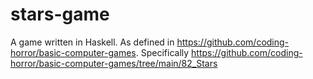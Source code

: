 # stars-game

A game written in Haskell.
As defined in https://github.com/coding-horror/basic-computer-games. Specifically https://github.com/coding-horror/basic-computer-games/tree/main/82_Stars